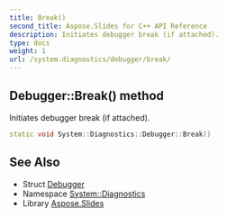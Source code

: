 ```yaml
---
title: Break()
second_title: Aspose.Slides for C++ API Reference
description: Initiates debugger break (if attached).
type: docs
weight: 1
url: /system.diagnostics/debugger/break/
---
```

## Debugger::Break() method


Initiates debugger break (if attached).

```cpp
static void System::Diagnostics::Debugger::Break()
```

## See Also

* Struct [Debugger](../)
* Namespace [System::Diagnostics](../../)
* Library [Aspose.Slides](../../../)